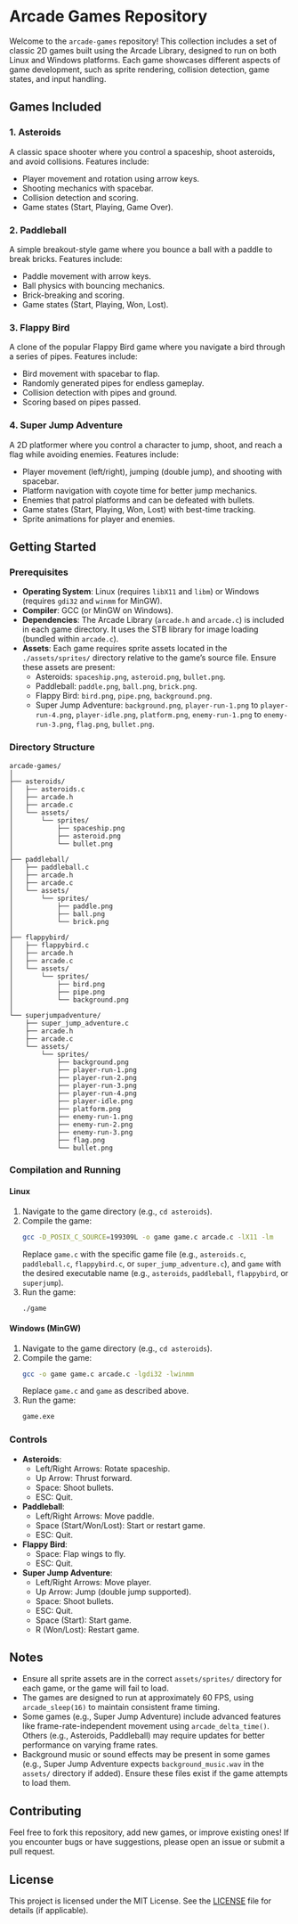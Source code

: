 # Arcade Games Repository

Welcome to the `arcade-games` repository! This collection includes a set of classic 2D games built using the Arcade Library, designed to run on both Linux and Windows platforms. Each game showcases different aspects of game development, such as sprite rendering, collision detection, game states, and input handling.

## Games Included

### 1. Asteroids

A classic space shooter where you control a spaceship, shoot asteroids, and avoid collisions. Features include:

- Player movement and rotation using arrow keys.
- Shooting mechanics with spacebar.
- Collision detection and scoring.
- Game states (Start, Playing, Game Over).

### 2. Paddleball

A simple breakout-style game where you bounce a ball with a paddle to break bricks. Features include:

- Paddle movement with arrow keys.
- Ball physics with bouncing mechanics.
- Brick-breaking and scoring.
- Game states (Start, Playing, Won, Lost).

### 3. Flappy Bird

A clone of the popular Flappy Bird game where you navigate a bird through a series of pipes. Features include:

- Bird movement with spacebar to flap.
- Randomly generated pipes for endless gameplay.
- Collision detection with pipes and ground.
- Scoring based on pipes passed.

### 4. Super Jump Adventure

A 2D platformer where you control a character to jump, shoot, and reach a flag while avoiding enemies. Features include:

- Player movement (left/right), jumping (double jump), and shooting with spacebar.
- Platform navigation with coyote time for better jump mechanics.
- Enemies that patrol platforms and can be defeated with bullets.
- Game states (Start, Playing, Won, Lost) with best-time tracking.
- Sprite animations for player and enemies.

## Getting Started

### Prerequisites

- **Operating System**: Linux (requires `libX11` and `libm`) or Windows (requires `gdi32` and `winmm` for MinGW).
- **Compiler**: GCC (or MinGW on Windows).
- **Dependencies**: The Arcade Library (`arcade.h` and `arcade.c`) is included in each game directory. It uses the STB library for image loading (bundled within `arcade.c`).
- **Assets**: Each game requires sprite assets located in the `./assets/sprites/` directory relative to the game’s source file. Ensure these assets are present:
  - Asteroids: `spaceship.png`, `asteroid.png`, `bullet.png`.
  - Paddleball: `paddle.png`, `ball.png`, `brick.png`.
  - Flappy Bird: `bird.png`, `pipe.png`, `background.png`.
  - Super Jump Adventure: `background.png`, `player-run-1.png` to `player-run-4.png`, `player-idle.png`, `platform.png`, `enemy-run-1.png` to `enemy-run-3.png`, `flag.png`, `bullet.png`.

### Directory Structure

```
arcade-games/
│
├── asteroids/
│   ├── asteroids.c
│   ├── arcade.h
│   ├── arcade.c
│   └── assets/
│       └── sprites/
│           ├── spaceship.png
│           ├── asteroid.png
│           └── bullet.png
│
├── paddleball/
│   ├── paddleball.c
│   ├── arcade.h
│   ├── arcade.c
│   └── assets/
│       └── sprites/
│           ├── paddle.png
│           ├── ball.png
│           └── brick.png
│
├── flappybird/
│   ├── flappybird.c
│   ├── arcade.h
│   ├── arcade.c
│   └── assets/
│       └── sprites/
│           ├── bird.png
│           ├── pipe.png
│           └── background.png
│
└── superjumpadventure/
    ├── super_jump_adventure.c
    ├── arcade.h
    ├── arcade.c
    └── assets/
        └── sprites/
            ├── background.png
            ├── player-run-1.png
            ├── player-run-2.png
            ├── player-run-3.png
            ├── player-run-4.png
            ├── player-idle.png
            ├── platform.png
            ├── enemy-run-1.png
            ├── enemy-run-2.png
            ├── enemy-run-3.png
            ├── flag.png
            └── bullet.png
```

### Compilation and Running

#### Linux

1. Navigate to the game directory (e.g., `cd asteroids`).
2. Compile the game:
   ```bash
   gcc -D_POSIX_C_SOURCE=199309L -o game game.c arcade.c -lX11 -lm
   ```
   Replace `game.c` with the specific game file (e.g., `asteroids.c`, `paddleball.c`, `flappybird.c`, or `super_jump_adventure.c`), and `game` with the desired executable name (e.g., `asteroids`, `paddleball`, `flappybird`, or `superjump`).
3. Run the game:
   ```bash
   ./game
   ```

#### Windows (MinGW)

1. Navigate to the game directory (e.g., `cd asteroids`).
2. Compile the game:
   ```bash
   gcc -o game game.c arcade.c -lgdi32 -lwinmm
   ```
   Replace `game.c` and `game` as described above.
3. Run the game:
   ```bash
   game.exe
   ```

### Controls

- **Asteroids**:
  - Left/Right Arrows: Rotate spaceship.
  - Up Arrow: Thrust forward.
  - Space: Shoot bullets.
  - ESC: Quit.
- **Paddleball**:
  - Left/Right Arrows: Move paddle.
  - Space (Start/Won/Lost): Start or restart game.
  - ESC: Quit.
- **Flappy Bird**:
  - Space: Flap wings to fly.
  - ESC: Quit.
- **Super Jump Adventure**:
  - Left/Right Arrows: Move player.
  - Up Arrow: Jump (double jump supported).
  - Space: Shoot bullets.
  - ESC: Quit.
  - Space (Start): Start game.
  - R (Won/Lost): Restart game.

## Notes

- Ensure all sprite assets are in the correct `assets/sprites/` directory for each game, or the game will fail to load.
- The games are designed to run at approximately 60 FPS, using `arcade_sleep(16)` to maintain consistent frame timing.
- Some games (e.g., Super Jump Adventure) include advanced features like frame-rate-independent movement using `arcade_delta_time()`. Others (e.g., Asteroids, Paddleball) may require updates for better performance on varying frame rates.
- Background music or sound effects may be present in some games (e.g., Super Jump Adventure expects `background_music.wav` in the `assets/` directory if added). Ensure these files exist if the game attempts to load them.

## Contributing

Feel free to fork this repository, add new games, or improve existing ones! If you encounter bugs or have suggestions, please open an issue or submit a pull request.

## License

This project is licensed under the MIT License. See the [LICENSE](LICENSE) file for details (if applicable).
